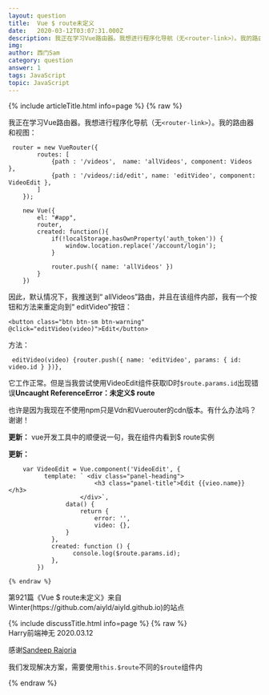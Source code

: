 ```yaml
---
layout: question
title:  Vue $ route未定义
date:   2020-03-12T03:07:31.000Z
description: 我正在学习Vue路由器。我想进行程序化导航（无<router-link>）。我的路由器和视图： router = new VueRouter({  ...
img: 
author: 西门Sam
category: question
answer: 1
tags: JavaScript
topic: JavaScript
---
```

<div class="article-root">
  <div class="article">
    {% include articleTitle.html info=page %}
    {% raw %}
    <div class="article-content"><p><font style="vertical-align: inherit;"><font style="vertical-align: inherit;">我正在学习Vue路由器。</font><font style="vertical-align: inherit;">我想进行程序化导航（无</font></font><code>&lt;router-link&gt;</code><font style="vertical-align: inherit;"><font style="vertical-align: inherit;">）。</font><font style="vertical-align: inherit;">我的路由器和视图：</font></font></p>

<pre><code> router = new VueRouter({<font></font>
        routes: [<font></font>
            {path : '/videos',  name: 'allVideos', component: Videos },<font></font>
            {path : '/videos/:id/edit', name: 'editVideo', component: VideoEdit },<font></font>
        ]<font></font>
    });<font></font>
<font></font>
    new Vue({<font></font>
        el: "#app",<font></font>
        router,<font></font>
        created: function(){<font></font>
            if(!localStorage.hasOwnProperty('auth_token')) {<font></font>
                window.location.replace('/account/login');<font></font>
            }<font></font>
<font></font>
            router.push({ name: 'allVideos' })<font></font>
        }<font></font>
    })<font></font>
</code></pre>

<p><font style="vertical-align: inherit;"><font style="vertical-align: inherit;">因此，默认情况下，我推送到“ allVideos”路由，并且在该组件内部，我有一个按钮和方法来重定向到“ editVideo”按钮：</font></font></p>

<pre><code>&lt;button class="btn btn-sm btn-warning" @click="editVideo(video)"&gt;Edit&lt;/button&gt;
</code></pre>

<p><font style="vertical-align: inherit;"><font style="vertical-align: inherit;">方法： </font></font></p>

<pre><code> editVideo(video) {router.push({ name: 'editVideo', params: { id: video.id } })},
</code></pre>

<p><font style="vertical-align: inherit;"><font style="vertical-align: inherit;">它工作正常。</font><font style="vertical-align: inherit;">但是当我尝试使用VideoEdit组件获取ID时</font></font><code>$route.params.id</code><font style="vertical-align: inherit;"><font style="vertical-align: inherit;">出现错误</font></font><strong><font style="vertical-align: inherit;"><font style="vertical-align: inherit;">Uncaught ReferenceError：未定义$ route</font></font></strong></p>

<p><font style="vertical-align: inherit;"><font style="vertical-align: inherit;">也许是因为我现在不使用npm只是Vdn和Vuerouter的cdn版本。</font><font style="vertical-align: inherit;">有什么办法吗？</font><font style="vertical-align: inherit;">谢谢！</font></font></p>

<p><strong><font style="vertical-align: inherit;"><font style="vertical-align: inherit;">更新：</font></font></strong><font style="vertical-align: inherit;"><font style="vertical-align: inherit;"> vue开发工具中的顺便说一句，我在组件内看到$ route实例</font></font></p>

<p><strong><font style="vertical-align: inherit;"><font style="vertical-align: inherit;">更新：</font></font></strong> </p>

<pre><code>    var VideoEdit = Vue.component('VideoEdit', {<font></font>
          template: ` &lt;div class="panel-heading"&gt;<font></font>
                        &lt;h3 class="panel-title"&gt;Edit {{vieo.name}}&lt;/h3&gt;<font></font>
                    &lt;/div&gt;`,<font></font>
                data() {<font></font>
                    return {<font></font>
                        error: '',<font></font>
                        video: {},<font></font>
                }<font></font>
            },        <font></font>
            created: function () {<font></font>
                  console.log($route.params.id);<font></font>
            },<font></font>
        })<font></font>
</code></pre></div>
    {% endraw %}
  </div>
  <p class="winter_mark">第921篇《Vue $ route未定义》来自Winter(https://github.com/aiyld/aiyld.github.io)的站点</p>
  <div class="discuss-wrapper">
    {% include discussTitle.html info=page %}
    {% raw %}
    <div class="discuss-item">
        <div class="discuss-parent">
          <div class="discuss-meta">
            <span class="discuss-user">Harry前端神无</span>
            <span class="discuss-time">2020.03.12</span>
          </div>
          <div class="discuss-comment"><p><font style="vertical-align: inherit;"><font style="vertical-align: inherit;">感谢</font></font><a href="https://stackoverflow.com/users/1323813/sandeep-rajoria"><font style="vertical-align: inherit;"><font style="vertical-align: inherit;">Sandeep Rajoria</font></font></a></p>

<p><font style="vertical-align: inherit;"><font style="vertical-align: inherit;">我们发现解决方案，需要使用</font></font><code>this.$route</code><font style="vertical-align: inherit;"><font style="vertical-align: inherit;">不同的</font></font><code>$route</code><font style="vertical-align: inherit;"><font style="vertical-align: inherit;">组件内</font></font></p></div>
        </div></div>
    {% endraw %}
  </div>
<div>
